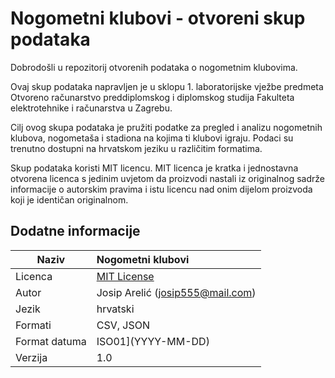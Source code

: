 # Nogometni klubovi - otvoreni skup podataka

Dobrodošli u repozitorij otvorenih podataka o nogometnim klubovima.

Ovaj skup podataka napravljen je u sklopu 1. laboratorijske vježbe predmeta Otvoreno računarstvo preddiplomskog i diplomskog studija Fakulteta elektrotehnike i računarstva u Zagrebu. 

Cilj ovog skupa podataka je pružiti podatke za pregled i analizu nogometnih klubova, nogometaša i stadiona na kojima ti klubovi igraju. Podaci su trenutno dostupni na hrvatskom jeziku u različitim formatima.

Skup podataka koristi MIT licencu. MIT licenca je kratka i jednostavna otvorena licenca s jedinim uvjetom da proizvodi nastali iz originalnog sadrže informacije o autorskim pravima i istu licencu nad onim dijelom proizvoda koji je identičan originalnom.

## Dodatne informacije

| Naziv  | Nogometni klubovi     |
| ----------- | :--- |
| Licenca     | [MIT License](https://opensource.org/licenses/MIT) |
| Autor       | Josip Arelić (josip555@mail.com)|
| Jezik | hrvatski |
| Formati | CSV, JSON |
| Format datuma |ISO01](YYYY-MM-DD)|
| Verzija     |  1.0   |
